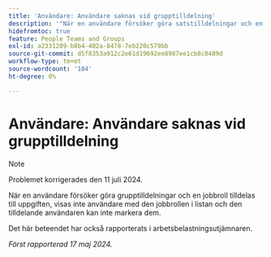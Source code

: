```yaml
---
title: 'Användare: Användare saknas vid grupptilldelning'
description: '"När en användare försöker göra satstilldelningar och en jobbroll tilldelas till uppgiften, visas inte användare med den jobbrollen i listan och den tilldelande användaren kan inte markera dem. '''
hidefromtoc: true
feature: People Teams and Groups
exl-id: a2331209-b8b4-402a-8478-7eb220c579bb
source-git-commit: d5f8353a912c2e61d19692ee8987ee1cb8c8489d
workflow-type: tm+mt
source-wordcount: '104'
ht-degree: 0%

---
```


# Användare: Användare saknas vid grupptilldelning

>[!NOTE]
>
>Problemet korrigerades den 11 juli 2024.

När en användare försöker göra grupptilldelningar och en jobbroll tilldelas till uppgiften, visas inte användare med den jobbrollen i listan och den tilldelande användaren kan inte markera dem.

Det här beteendet har också rapporterats i arbetsbelastningsutjämnaren.

_Först rapporterad 17 maj 2024._
